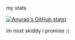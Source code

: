 my stats


[![Anurag's GitHub stats](https://github-readme-stats.vercel.app/api?username=muchyesdawg&show_icons=true&theme=cobalt))](https://github.com/anuraghazra/github-readme-stats)

im nost skiddy i promise :(
